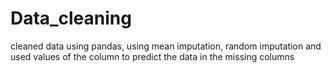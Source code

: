 # Data_cleaning
cleaned data using pandas, using mean imputation, random imputation and used values of the column to predict the data in the missing columns
